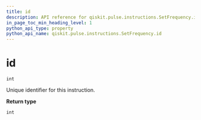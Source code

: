 ```yaml
---
title: id
description: API reference for qiskit.pulse.instructions.SetFrequency.id
in_page_toc_min_heading_level: 1
python_api_type: property
python_api_name: qiskit.pulse.instructions.SetFrequency.id
---
```


# id

<span id="qiskit.pulse.instructions.SetFrequency.id" />

`int`

Unique identifier for this instruction.

**Return type**

`int`

